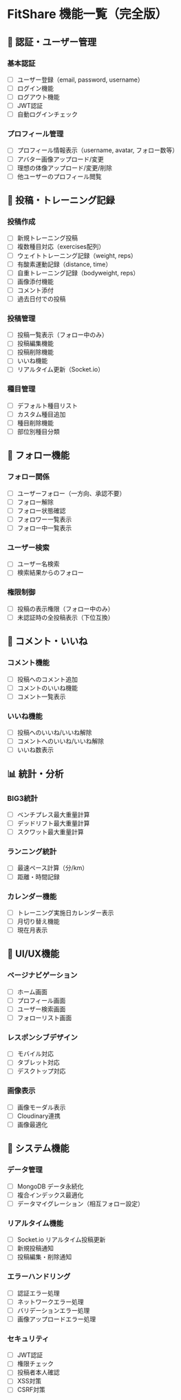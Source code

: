 # FitShare 機能一覧（完全版）

## 🔐 認証・ユーザー管理
### 基本認証
- [ ] ユーザー登録（email, password, username）
- [ ] ログイン機能
- [ ] ログアウト機能
- [ ] JWT認証
- [ ] 自動ログインチェック

### プロフィール管理
- [ ] プロフィール情報表示（username, avatar, フォロー数等）
- [ ] アバター画像アップロード/変更
- [ ] 理想の体像アップロード/変更/削除
- [ ] 他ユーザーのプロフィール閲覧

## 💪 投稿・トレーニング記録
### 投稿作成
- [ ] 新規トレーニング投稿
- [ ] 複数種目対応（exercises配列）
- [ ] ウェイトトレーニング記録（weight, reps）
- [ ] 有酸素運動記録（distance, time）
- [ ] 自重トレーニング記録（bodyweight, reps）
- [ ] 画像添付機能
- [ ] コメント添付
- [ ] 過去日付での投稿

### 投稿管理
- [ ] 投稿一覧表示（フォロー中のみ）
- [ ] 投稿編集機能
- [ ] 投稿削除機能
- [ ] いいね機能
- [ ] リアルタイム更新（Socket.io）

### 種目管理
- [ ] デフォルト種目リスト
- [ ] カスタム種目追加
- [ ] 種目削除機能
- [ ] 部位別種目分類

## 🤝 フォロー機能
### フォロー関係
- [ ] ユーザーフォロー（一方向、承認不要）
- [ ] フォロー解除
- [ ] フォロー状態確認
- [ ] フォロワー一覧表示
- [ ] フォロー中一覧表示

### ユーザー検索
- [ ] ユーザー名検索
- [ ] 検索結果からのフォロー

### 権限制御
- [ ] 投稿の表示権限（フォロー中のみ）
- [ ] 未認証時の全投稿表示（下位互換）

## 💬 コメント・いいね
### コメント機能
- [ ] 投稿へのコメント追加
- [ ] コメントのいいね機能
- [ ] コメント一覧表示

### いいね機能
- [ ] 投稿へのいいね/いいね解除
- [ ] コメントへのいいね/いいね解除
- [ ] いいね数表示

## 📊 統計・分析
### BIG3統計
- [ ] ベンチプレス最大重量計算
- [ ] デッドリフト最大重量計算
- [ ] スクワット最大重量計算

### ランニング統計
- [ ] 最速ペース計算（分/km）
- [ ] 距離・時間記録

### カレンダー機能
- [ ] トレーニング実施日カレンダー表示
- [ ] 月切り替え機能
- [ ] 現在月表示

## 🎨 UI/UX機能
### ページナビゲーション
- [ ] ホーム画面
- [ ] プロフィール画面
- [ ] ユーザー検索画面
- [ ] フォローリスト画面

### レスポンシブデザイン
- [ ] モバイル対応
- [ ] タブレット対応
- [ ] デスクトップ対応

### 画像表示
- [ ] 画像モーダル表示
- [ ] Cloudinary連携
- [ ] 画像最適化

## 🔧 システム機能
### データ管理
- [ ] MongoDB データ永続化
- [ ] 複合インデックス最適化
- [ ] データマイグレーション（相互フォロー設定）

### リアルタイム機能
- [ ] Socket.io リアルタイム投稿更新
- [ ] 新規投稿通知
- [ ] 投稿編集・削除通知

### エラーハンドリング
- [ ] 認証エラー処理
- [ ] ネットワークエラー処理
- [ ] バリデーションエラー処理
- [ ] 画像アップロードエラー処理

### セキュリティ
- [ ] JWT認証
- [ ] 権限チェック
- [ ] 投稿者本人確認
- [ ] XSS対策
- [ ] CSRF対策